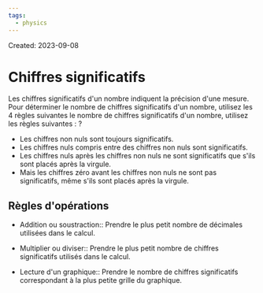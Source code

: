 ```yaml
---
tags:
  - physics
---
```

Created: 2023-09-08

# Chiffres significatifs
Les chiffres significatifs d'un nombre indiquent la précision d'une mesure. Pour déterminer le nombre de chiffres significatifs d'un nombre, utilisez les 4 règles suivantes
le nombre de chiffres significatifs d'un nombre, utilisez les règles suivantes :
?
- Les chiffres non nuls sont toujours significatifs.
- Les chiffres nuls compris entre des chiffres non nuls sont significatifs.
- Les chiffres nuls après les chiffres non nuls ne sont significatifs que s'ils sont placés après la virgule.
- Mais les chiffres zéro avant les chiffres non nuls ne sont pas significatifs, même s'ils sont placés après la virgule.
<!--SR:!2023-10-19,25,250-->

## Règles d'opérations
- Addition ou soustraction:: Prendre le plus petit nombre de décimales utilisées dans le calcul.
<!--SR:!2023-12-08,55,250-->
- Multiplier ou diviser:: Prendre le plus petit nombre de chiffres significatifs utilisés dans le calcul.
<!--SR:!2023-11-28,42,210-->
- Lecture d'un graphique:: Prendre le nombre de chiffres significatifs correspondant à la plus petite grille du graphique.
<!--SR:!2023-11-11,37,230-->